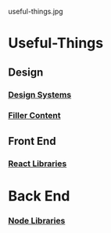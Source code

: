 useful-things.jpg

# Useful-Things

## Design
### [Design Systems](https://github.com/imdevan/Useful-Things/blob/master/Design%20Systems.md)
### [Filler Content](./Filler%20Content.md)

## Front End
### [React Libraries](https://github.com/imdevan/Useful-Things/blob/master/React%20Libraries.md)

# Back End
### [Node Libraries](./Node%20Libraries.md)
